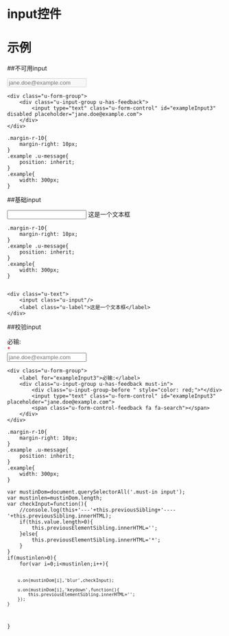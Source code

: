 # input控件

# 示例


##不可用input

<div class="example-content">
    <div class="u-form-group">
        <div class="u-input-group u-has-feedback">
            <input type="text" class="u-form-control" id="exampleInput3" disabled placeholder="jane.doe@example.com">
        </div>
    </div>
</div>

<div class="example-content"><style>.margin-r-10{
    margin-right: 10px; 
}
.example .u-message{
    position: inherit;
}
.example{
	width: 300px;
}
</style></div>
<div class="examples-code"><pre><code>&lt;div class="u-form-group">
    &lt;div class="u-input-group u-has-feedback">
        &lt;input type="text" class="u-form-control" id="exampleInput3" disabled placeholder="jane.doe@example.com">
    &lt;/div>
&lt;/div>
</code></pre>
</div>
<div class="examples-code"><pre><code>.margin-r-10{
    margin-right: 10px; 
}
.example .u-message{
    position: inherit;
}
.example{
	width: 300px;
}</code></pre>
</div>

##基础input

<div class="example-content">
    <style>.margin-r-10{
        margin-right: 10px; 
    }
    .example .u-message{
        position: inherit;
    }
    .example{
    	width: 300px;
    }
    </style>
</div>
<div class="example-content">
    <div class="u-text">
        <input class="u-input"/>
        <label class="u-label">这是一个文本框</label>
    </div>
</div>

<div class="examples-code">

<pre><code>.margin-r-10{
    margin-right: 10px; 
}
.example .u-message{
    position: inherit;
}
.example{
	width: 300px;
}

</code></pre>
</div>
<div class="examples-code"><pre><code>&lt;div class="u-text">
    &lt;input class="u-input"/>
    &lt;label class="u-label">这是一个文本框&lt;/label>
&lt;/div>
</code></pre>
</div>

##校验input

<div class="example-content"><div class="u-form-group">
    <label for="exampleInput3">必输:</label>
    <div class="u-input-group u-has-feedback must-in">
        <div class="u-input-group-before " style="color: red;">*</div>
        <input type="text" class="u-form-control" id="exampleInput3" placeholder="jane.doe@example.com">
        <span class="u-form-control-feedback fa fa-search"></span>
    </div>
</div>
</div>
<div class="example-content"><style>.margin-r-10{
    margin-right: 10px; 
}
.example .u-message{
    position: inherit;
}
.example{
	width: 300px;
}
</style></div>
<div class="example-content"><script>var mustinDom=document.querySelectorAll('.must-in input');
var mustinlen=mustinDom.length;
var checkInput=function(){
    //console.log(this+'---'+this.previousSibling+'----'+this.previousSibling.innerHTML);
    if(this.value.length>0){
        this.previousElementSibling.innerHTML='';
    }else{
        this.previousElementSibling.innerHTML='*';
    }
}
if(mustinlen>0){
    for(var i=0;i<mustinlen;i++){
        
        u.on(mustinDom[i],'blur',checkInput);

        u.on(mustinDom[i],'keydown',function(){
        	this.previousElementSibling.innerHTML='';
        });
    }
}

</script></div>
<div class="examples-code"><pre><code>&lt;div class="u-form-group">
    &lt;label for="exampleInput3">必输:&lt;/label>
    &lt;div class="u-input-group u-has-feedback must-in">
        &lt;div class="u-input-group-before " style="color: red;">*&lt;/div>
        &lt;input type="text" class="u-form-control" id="exampleInput3" placeholder="jane.doe@example.com">
        &lt;span class="u-form-control-feedback fa fa-search">&lt;/span>
    &lt;/div>
&lt;/div></code></pre>
</div>
<div class="examples-code"><pre><code>.margin-r-10{
    margin-right: 10px; 
}
.example .u-message{
    position: inherit;
}
.example{
	width: 300px;
}</code></pre>
</div>
<div class="examples-code"><pre><code>var mustinDom=document.querySelectorAll('.must-in input');
var mustinlen=mustinDom.length;
var checkInput=function(){
    //console.log(this+'---'+this.previousSibling+'----'+this.previousSibling.innerHTML);
    if(this.value.length>0){
        this.previousElementSibling.innerHTML='';
    }else{
        this.previousElementSibling.innerHTML='*';
    }
}
if(mustinlen>0){
    for(var i=0;i&lt;mustinlen;i++){
        
        u.on(mustinDom[i],'blur',checkInput);

        u.on(mustinDom[i],'keydown',function(){
        	this.previousElementSibling.innerHTML='';
        });
    }
}
</code></pre>
</div>


<!--### 示例1

示例1说明

### 示例2

示例2说-->



